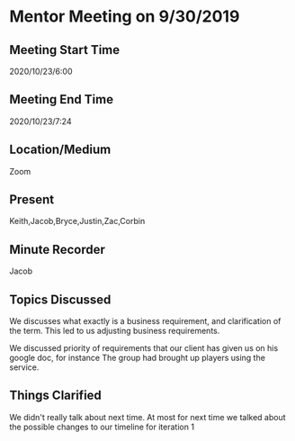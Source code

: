 # Mentor Meeting on 9/30/2019

## Meeting Start Time

2020/10/23/6:00

## Meeting End Time

2020/10/23/7:24

## Location/Medium

Zoom

## Present

Keith,Jacob,Bryce,Justin,Zac,Corbin

## Minute Recorder

Jacob

## Topics Discussed

We discusses what exactly is a business requirement, and clarification of the term. This led to us adjusting business requirements.

We discussed priority of requirements that our client has given us on his google doc, for instance The group had brought up players using the service.



## Things Clarified

We didn't really talk about next time. At most for next time we talked about the possible changes to our timeline for iteration 1
